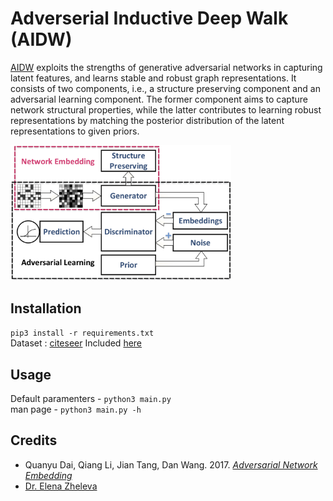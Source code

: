 # Adverserial Inductive Deep Walk (AIDW)
[AIDW](https://arxiv.org/pdf/1711.07838.pdf) exploits the strengths of generative adversarial networks in capturing latent features, and learns stable and robust graph representations. It consists of two components, i.e., a structure preserving component and an adversarial learning component. The former component aims to capture network structural properties, while the latter contributes to learning robust representations by matching the posterior distribution of the latent representations to given priors.

<img src="ANE-Framework.jpg" width="70%">

## Installation
`pip3 install -r requirements.txt`    
Dataset : [citeseer](http://citeseerx.ist.psu.edu/index) Included [here](input/)

## Usage
Default paramenters - `python3 main.py`  
man page - `python3 main.py -h`

## Credits
- Quanyu Dai, Qiang Li, Jian Tang, Dan Wang. 2017. [_Adversarial Network Embedding_](https://arxiv.org/pdf/1711.07838.pdf)
- [Dr. Elena Zheleva](https://www.cs.uic.edu/~elena/)

